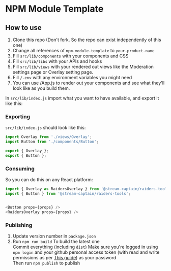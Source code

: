 # NPM Module Template

## How to use
1. Clone this repo (Don't fork. So the repo can exist independently of this one)  
2. Change all references of `npm-module-template` to `your-product-name`  
3. Fill `src/lib/components` with your components and CSS  
5. Fill `src/lib/libs` with your APIs and hooks  
6. Fill `src/lib/views` with your rendered out views like the Moderation settings page or Overlay setting page.    
6. Fill `/.env` with any environment variables you might need  
7. You can use /App.js to render out your components and see what they'll look like as you build them.  

In `src/lib/index.js` import what you want to have available, and export it like this:
### Exporting
`src/lib/index.js` should look like this:
```js
import Overlay from './views/Overlay';
import Button from './components/Button';

export { Overlay };
export { Button };
```

### Consuming
So you can do this on any React platform: 
```js
import { Overlay as RaidersOverlay } from '@stream-captain/raiders-tools';
import { Button } from '@stream-captain/raiders-tools';


<Button props={props} />
<RaidersOverlay props={props} />
```
### Publishing 
1. Update version number in `package.json`   
2. Run `npm run build` To build the latest one   
Commit everything (including `dist`)
Make sure you're logged in using `npm login` and your github personal access token (with read and write permissions as per [This guide](https://streamcaptain.atlassian.net/wiki/spaces/CT/pages/1734475809/Node+Modules)) as your password    
Then run `npm publish` to publish   
